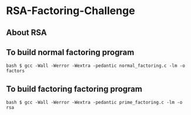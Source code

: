 # RSA-Factoring-Challenge

## About RSA

## To build normal factoring program
``bash
$ gcc -Wall -Werror -Wextra -pedantic normal_factoring.c -lm -o factors
``

## To build factoring factoring program
``bash
$ gcc -Wall -Werror -Wextra -pedantic prime_factoring.c -lm -o rsa
``
